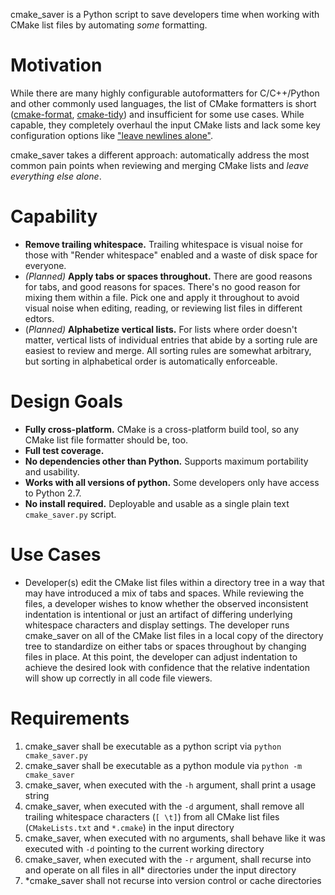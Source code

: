 cmake_saver is a Python script to save developers time when working with CMake list files by automating _some_ formatting.

# Motivation
While there are many highly configurable autoformatters for C/C++/Python and other commonly used languages, the list of CMake formatters is short ([cmake-format](https://github.com/cheshirekow/cmake_format), [cmake-tidy](https://github.com/MaciejPatro/cmake-tidy)) and insufficient for some use cases. While capable, they completely overhaul the input CMake lists and lack some key configuration options like ["leave newlines alone"](https://github.com/cheshirekow/cmake_format/issues/246).

cmake_saver takes a different approach: automatically address the most common pain points when reviewing and merging CMake lists and _leave everything else alone_.

# Capability
- **Remove trailing whitespace.**
Trailing whitespace is visual noise for those with "Render whitespace" enabled and a waste of disk space for everyone.
- _(Planned)_ **Apply tabs or spaces throughout.**
There are good reasons for tabs, and good reasons for spaces. There's no good reason for mixing them within a file. Pick one and apply it throughout to avoid visual noise when editing, reading, or reviewing list files in different edtors.
- (_Planned)_ **Alphabetize vertical lists.**
For lists where order doesn't matter, vertical lists of individual entries that abide by a sorting rule are easiest to review and merge. All sorting rules are somewhat arbitrary, but sorting in alphabetical order is automatically enforceable.

# Design Goals
- **Fully cross-platform.** CMake is a cross-platform build tool, so any CMake list file formatter should be, too.
- **Full test coverage.**
- **No dependencies other than Python.** Supports maximum portability and usability.
- **Works with all versions of python.** Some developers only have access to Python 2.7.
- **No install required.** Deployable and usable as a single plain text `cmake_saver.py` script.

# Use Cases
- Developer(s) edit the CMake list files within a directory tree in a way that may have introduced a mix of tabs and spaces. While reviewing the files, a developer wishes to know whether the observed inconsistent indentation is intentional or just an artifact of differing underlying whitespace characters and display settings. The developer runs cmake_saver on all of the CMake list files in a local copy of the directory tree to standardize on either tabs or spaces throughout by changing files in place. At this point, the developer can adjust indentation to achieve the desired look with confidence that the relative indentation will show up correctly in all code file viewers.

# Requirements
1. cmake_saver shall be executable as a python script via `python cmake_saver.py`
2. cmake_saver shall be executable as a python module via `python -m cmake_saver`
3. cmake_saver, when executed with the `-h` argument, shall print a usage string
4. cmake_saver, when executed with the `-d` argument, shall remove all trailing whitespace characters (`[ \t]`) from all CMake list files (`CMakeLists.txt` and `*.cmake`) in the input directory
5. cmake_saver, when executed with no arguments, shall behave like it was executed with `-d` pointing to the current working directory
6. cmake_saver, when executed with the `-r` argument, shall recurse into and operate on all files in all* directories under the input directory
7. *cmake_saver shall not recurse into version control or cache directories